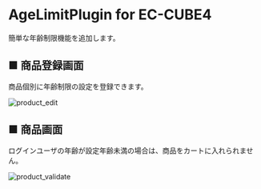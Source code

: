 # AgeLimitPlugin  for EC-CUBE4
簡単な年齢制限機能を追加します。

## ■ 商品登録画面
商品個別に年齢制限の設定を登録できます。

![product_edit](https://user-images.githubusercontent.com/1879619/134048910-244e841d-e16a-4639-8af8-a88bf0bb9cff.png)

## ■ 商品画面
ログインユーザの年齢が設定年齢未満の場合は、商品をカートに入れられません。

![product_validate](https://user-images.githubusercontent.com/1879619/134048982-255c27cf-f1e3-42fd-bad5-e51f4e26670e.png)
